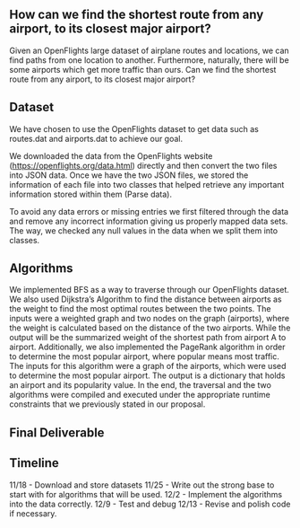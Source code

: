 ## How can we find the shortest route from any airport, to its closest major airport?
Given an OpenFlights large dataset of airplane routes and locations, we can find paths from one location to another. Furthermore, naturally, there will be some airports which get more traffic than ours. Can we find the shortest route from any airport, to its closest major airport?

## Dataset
We have chosen to use the OpenFlights dataset to get data such as routes.dat and airports.dat to achieve our goal. 

We downloaded the data from the OpenFlights website (https://openflights.org/data.html) directly and then convert the two files into JSON data. Once we have the two JSON files, we stored the information of each file into two classes that helped retrieve any important information stored within them (Parse data). 

To avoid any data errors or missing entries we first filtered through the data and remove any incorrect information giving us properly mapped data sets. The way, we checked any null values in the data when we split them into classes. 

## Algorithms
We implemented BFS as a way to traverse through our OpenFlights dataset. We also used Dijkstra’s Algorithm to find  the distance between airports as the weight to find the most optimal routes between the two points. The inputs were a weighted graph and two nodes on the graph (airports), where the weight is calculated based on the distance of the two airports. While the output will be the summarized weight of the shortest path from airport A to airport. Additionally, we also implemented the PageRank algorithm in order to determine the most popular airport, where popular means most traffic. The inputs for this algorithm were a graph of the airports, which were used to determine the most popular airport. The output is a dictionary that holds an airport and its popularity value. In the end, the traversal and the two algorithms were compiled and executed under the appropriate runtime constraints that we previously stated in our proposal.


## Final Deliverable 


## Timeline
11/18 - Download and store datasets
11/25 - Write out the strong base to start with for algorithms that will be used. 
12/2 - Implement the algorithms into the data correctly.
12/9 - Test and debug 
12/13 - Revise and polish code if necessary.
